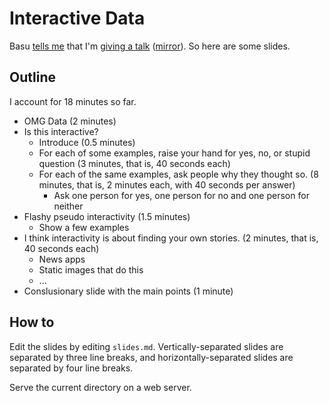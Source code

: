 Interactive Data
===

Basu [tells me](https://www.facebook.com/photo.php?fbid=10151604466650452&set=p.10151604466650452&type=1)
that I'm [giving a talk](https://sphotos-a.xx.fbcdn.net/hphotos-prn1/64128_10151604466650452_924988096_n.jpg) ([mirror](poster.jpg)).
So here are some slides.

## Outline
I account for 18 minutes so far.

* OMG Data (2 minutes)
* Is this interactive?
  * Introduce (0.5 minutes)
  * For each of some examples, raise your hand for yes, no, or stupid question (3 minutes, that is, 40 seconds each)
  * For each of the same examples, ask people why they thought so. (8 minutes, that is, 2 minutes each, with 40 seconds per answer)
    * Ask one person for yes, one person for no and one person for neither
* Flashy pseudo interactivity (1.5 minutes)
  * Show a few examples
* I think interactivity is about finding your own stories. (2 minutes, that is, 40 seconds each)
  * News apps
  * Static images that do this
  * ...
* Conslusionary slide with the main points (1 minute)

## How to
Edit the slides by editing `slides.md`. Vertically-separated slides are
separated by three line breaks, and horizontally-separated slides are separated
by four line breaks.

Serve the current directory on a web server.
